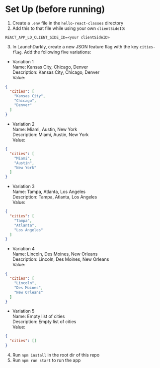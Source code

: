 # Set Up (before running)
1. Create a `.env` file in the `hello-react-classes` directory
2. Add this to that file while using your own `clientSideID`:

`REACT_APP_LD_CLIENT_SIDE_ID=<your clientSideID>`

3. In LaunchDarkly, create a new JSON feature flag with the key `cities-flag`. Add the following five variations:

- Variation 1 <br>
Name: Kansas City, Chicago, Denver<br>
Description: Kansas City, Chicago, Denver<br>
Value:

```json
{
  "cities": [
    "Kansas City",
    "Chicago",
    "Denver"
  ]
}
```

- Variation 2<br>
Name: Miami, Austin, New York<br>
Description: Miami, Austin, New York<br>
Value:

```json
{
  "cities": [
    "Miami",
    "Austin",
    "New York"
  ]
}
```

- Variation 3<br>
Name: Tampa, Atlanta, Los Angeles<br>
Description: Tampa, Atlanta, Los Angeles<br>
Value: 

```json
{
  "cities": [
    "Tampa",
    "Atlanta",
    "Los Angeles"
  ]
}
```

- Variation 4<br>
Name: Lincoln, Des Moines, New Orleans<br>
Description: Lincoln, Des Moines, New Orleans<br>
Value: 

```json
{
  "cities": [
    "Lincoln",
    "Des Moines",
    "New Orleans"
  ]
}
```

- Variation 5<br>
Name: Empty list of cities<br>
Description: Empty list of cities<br>
Value: 

```json
{
  "cities": []
}
```

4. Run `npm install` in the root dir of this repo
5. Run `npm run start` to run the app